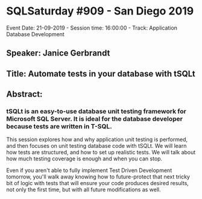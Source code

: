 # SQLSaturday #909 - San Diego 2019
Event Date: 21-09-2019 - Session time: 16:00:00 - Track: Application  Database Development
## Speaker: Janice Gerbrandt
## Title: Automate tests in your database with tSQLt
## Abstract:
### tSQLt is an easy-to-use database unit testing framework for Microsoft SQL Server. It is ideal for the database developer because tests are written in T-SQL.

This session explores how and why application unit testing is performed, and then focuses on unit testing database code with tSQLt.  We will learn how tests are structured, and how to set up realistic tests. We will talk about how much testing coverage is enough and when you can stop.

Even if you aren't able to fully implement Test Driven Development tomorrow, you'll walk away knowing how to future-protect that next tricky bit of logic with tests that will ensure your code produces desired results, not only the first time, but with all future modifications as well.
